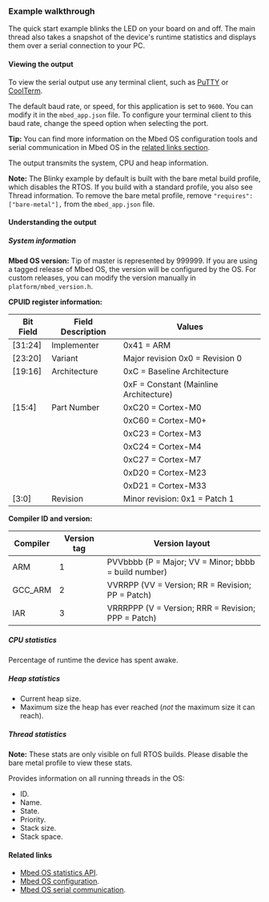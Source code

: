### Example walkthrough

The quick start example blinks the LED on your board on and off. The main thread also takes a snapshot of the device's runtime statistics and displays them over a serial connection to your PC.

#### Viewing the output

To view the serial output use any terminal client, such as [PuTTY](http://www.putty.org/) or [CoolTerm](http://freeware.the-meiers.org/).

The default baud rate, or speed, for this application is set to `9600`. You can modify it in the `mbed_app.json` file. To configure your terminal client to this baud rate, change the speed option when selecting the port.

<span class="tips">**Tip:** You can find more information on the Mbed OS configuration tools and serial communication in Mbed OS in the [related links section](#related-links).</span>

The output transmits the system, CPU and heap information. 

<span class="notes">**Note:** The Blinky example by default is built with the bare metal build profile, which disables the RTOS. If you build with a standard profile, you also see Thread information. To remove the bare metal profile, remove `"requires": ["bare-metal"],` from the `mbed_app.json` file.</span>

#### Understanding the output

##### System information

**Mbed OS version:** Tip of master is represented by 999999. If you are using a tagged release of Mbed OS, the version will be configured by the OS. For custom releases, you can modify the version manually in `platform/mbed_version.h`.

**CPUID register information:**

| Bit Field | Field Description | Values |
| --------- | ----------------- | ------ |
|[31:24]    | Implementer       | 0x41 = ARM |
|[23:20]    | Variant           | Major revision 0x0  =  Revision 0 |
|[19:16]    | Architecture      | 0xC  = Baseline Architecture |
|           |                   | 0xF  = Constant (Mainline Architecture) |
|[15:4]     | Part Number       | 0xC20 =  Cortex-M0 |
|           |                   | 0xC60 = Cortex-M0+ |
|           |                   | 0xC23 = Cortex-M3  |
|           |                   | 0xC24 = Cortex-M4  |
|           |                   | 0xC27 = Cortex-M7  |
|           |                   | 0xD20 = Cortex-M23 |
|           |                   | 0xD21 = Cortex-M33 |
|[3:0]      | Revision          | Minor revision: 0x1 = Patch 1 |

**Compiler ID and version:**

| Compiler | Version tag | Version layout |
| -------- | ----------- | -------------- |
| ARM      | 1           | PVVbbbb (P = Major; VV = Minor; bbbb = build number) |
| GCC_ARM  | 2           | VVRRPP  (VV = Version; RR = Revision; PP = Patch)    |
| IAR      | 3           | VRRRPPP (V = Version; RRR = Revision; PPP = Patch)   |


##### CPU statistics

Percentage of runtime the device has spent awake.

##### Heap statistics

- Current heap size.
- Maximum size the heap has ever reached (*not* the maximum size it can reach).

##### Thread statistics

<span class="notes">**Note:** These stats are only visible on full RTOS builds. Please disable the bare metal profile to view these stats.</span>

Provides information on all running threads in the OS:

- ID.
- Name.
- State.
- Priority.
- Stack size.
- Stack space.

#### Related links

- [Mbed OS statistics API](../apis/mbed-statistics.html).
- [Mbed OS configuration](../reference/configuration.html).
- [Mbed OS serial communication](../tutorials/serial-communication.html).
